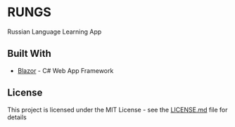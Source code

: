 # RUNGS

Russian Language Learning App

## Built With

* [Blazor](https://dotnet.microsoft.com/en-us/apps/aspnet/web-apps/blazor) - C# Web App Framework

## License

This project is licensed under the MIT License - see the [LICENSE.md](LICENSE.md) file for details